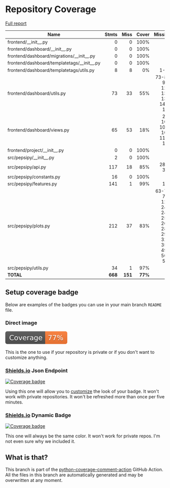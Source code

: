 # Repository Coverage

[Full report](https://htmlpreview.github.io/?https://github.com/ronjakrg/pepsipy/blob/python-coverage-comment-action-data/htmlcov/index.html)

| Name                                            |    Stmts |     Miss |   Cover |   Missing |
|------------------------------------------------ | -------: | -------: | ------: | --------: |
| frontend/\_\_init\_\_.py                        |        0 |        0 |    100% |           |
| frontend/dashboard/\_\_init\_\_.py              |        0 |        0 |    100% |           |
| frontend/dashboard/migrations/\_\_init\_\_.py   |        0 |        0 |    100% |           |
| frontend/dashboard/templatetags/\_\_init\_\_.py |        0 |        0 |    100% |           |
| frontend/dashboard/templatetags/utils.py        |        8 |        8 |      0% |      1-16 |
| frontend/dashboard/utils.py                     |       73 |       33 |     55% |73-84, 95-124, 134, 136, 145-146 |
| frontend/dashboard/views.py                     |       65 |       53 |     18% |23-103, 107-108, 116-120 |
| frontend/project/\_\_init\_\_.py                |        0 |        0 |    100% |           |
| src/pepsipy/\_\_init\_\_.py                     |        2 |        0 |    100% |           |
| src/pepsipy/api.py                              |      117 |       18 |     85% |   286-321 |
| src/pepsipy/constants.py                        |       16 |        0 |    100% |           |
| src/pepsipy/features.py                         |      141 |        1 |     99% |       153 |
| src/pepsipy/plots.py                            |      212 |       37 |     83% |63-70, 75-122, 244, 248, 254, 268, 287, 293, 323, 353, 491, 500, 509 |
| src/pepsipy/utils.py                            |       34 |        1 |     97% |        69 |
|                                       **TOTAL** |  **668** |  **151** | **77%** |           |


## Setup coverage badge

Below are examples of the badges you can use in your main branch `README` file.

### Direct image

[![Coverage badge](https://raw.githubusercontent.com/ronjakrg/pepsipy/python-coverage-comment-action-data/badge.svg)](https://htmlpreview.github.io/?https://github.com/ronjakrg/pepsipy/blob/python-coverage-comment-action-data/htmlcov/index.html)

This is the one to use if your repository is private or if you don't want to customize anything.

### [Shields.io](https://shields.io) Json Endpoint

[![Coverage badge](https://img.shields.io/endpoint?url=https://raw.githubusercontent.com/ronjakrg/pepsipy/python-coverage-comment-action-data/endpoint.json)](https://htmlpreview.github.io/?https://github.com/ronjakrg/pepsipy/blob/python-coverage-comment-action-data/htmlcov/index.html)

Using this one will allow you to [customize](https://shields.io/endpoint) the look of your badge.
It won't work with private repositories. It won't be refreshed more than once per five minutes.

### [Shields.io](https://shields.io) Dynamic Badge

[![Coverage badge](https://img.shields.io/badge/dynamic/json?color=brightgreen&label=coverage&query=%24.message&url=https%3A%2F%2Fraw.githubusercontent.com%2Fronjakrg%2Fpepsipy%2Fpython-coverage-comment-action-data%2Fendpoint.json)](https://htmlpreview.github.io/?https://github.com/ronjakrg/pepsipy/blob/python-coverage-comment-action-data/htmlcov/index.html)

This one will always be the same color. It won't work for private repos. I'm not even sure why we included it.

## What is that?

This branch is part of the
[python-coverage-comment-action](https://github.com/marketplace/actions/python-coverage-comment)
GitHub Action. All the files in this branch are automatically generated and may be
overwritten at any moment.